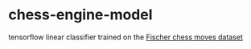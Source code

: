 # chess-engine-model
 
 tensorflow linear classifier trained on the [Fischer chess moves dataset](https://github.com/iAmEthanMai/chess-games-dataset/tree/main/Data/CSV_FISCHER)
 
